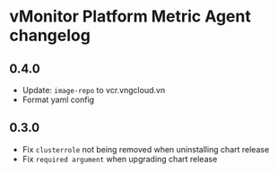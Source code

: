 # vMonitor Platform Metric Agent changelog

## 0.4.0
* Update: `image-repo` to vcr.vngcloud.vn
* Format yaml config

## 0.3.0

* Fix `clusterrole` not being removed when uninstalling chart release
* Fix `required argument` when upgrading chart release